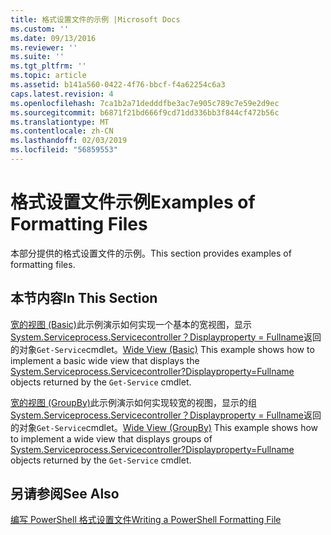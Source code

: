 ```yaml
---
title: 格式设置文件的示例 |Microsoft Docs
ms.custom: ''
ms.date: 09/13/2016
ms.reviewer: ''
ms.suite: ''
ms.tgt_pltfrm: ''
ms.topic: article
ms.assetid: b141a560-0422-4f76-bbcf-f4a62254c6a3
caps.latest.revision: 4
ms.openlocfilehash: 7ca1b2a71dedddfbe3ac7e905c789c7e59e2d9ec
ms.sourcegitcommit: b6871f21bd666f9cd71dd336bb3f844cf472b56c
ms.translationtype: MT
ms.contentlocale: zh-CN
ms.lasthandoff: 02/03/2019
ms.locfileid: "56859553"
---
```

# <a name="examples-of-formatting-files"></a><span data-ttu-id="0824b-102">格式设置文件示例</span><span class="sxs-lookup"><span data-stu-id="0824b-102">Examples of Formatting Files</span></span>

<span data-ttu-id="0824b-103">本部分提供的格式设置文件的示例。</span><span class="sxs-lookup"><span data-stu-id="0824b-103">This section provides examples of formatting files.</span></span>

## <a name="in-this-section"></a><span data-ttu-id="0824b-104">本节内容</span><span class="sxs-lookup"><span data-stu-id="0824b-104">In This Section</span></span>

<span data-ttu-id="0824b-105">[宽的视图 (Basic)](./wide-view-basic.md)此示例演示如何实现一个基本的宽视图，显示[System.Serviceprocess.Servicecontroller？Displayproperty = Fullname](/dotnet/api/System.ServiceProcess.ServiceController)返回的对象`Get-Service`cmdlet。</span><span class="sxs-lookup"><span data-stu-id="0824b-105">[Wide View (Basic)](./wide-view-basic.md) This example shows how to implement a basic wide view that displays the [System.Serviceprocess.Servicecontroller?Displayproperty=Fullname](/dotnet/api/System.ServiceProcess.ServiceController) objects returned by the `Get-Service` cmdlet.</span></span>

<span data-ttu-id="0824b-106">[宽的视图 (GroupBy)](./wide-view-groupby.md)此示例演示如何实现较宽的视图，显示的组[System.Serviceprocess.Servicecontroller？Displayproperty = Fullname](/dotnet/api/System.ServiceProcess.ServiceController)返回的对象`Get-Service`cmdlet。</span><span class="sxs-lookup"><span data-stu-id="0824b-106">[Wide View (GroupBy)](./wide-view-groupby.md) This example shows how to implement a wide view that displays groups of [System.Serviceprocess.Servicecontroller?Displayproperty=Fullname](/dotnet/api/System.ServiceProcess.ServiceController) objects returned by the `Get-Service` cmdlet.</span></span>

## <a name="see-also"></a><span data-ttu-id="0824b-107">另请参阅</span><span class="sxs-lookup"><span data-stu-id="0824b-107">See Also</span></span>

[<span data-ttu-id="0824b-108">编写 PowerShell 格式设置文件</span><span class="sxs-lookup"><span data-stu-id="0824b-108">Writing a PowerShell Formatting File</span></span>](./writing-a-powershell-formatting-file.md)
